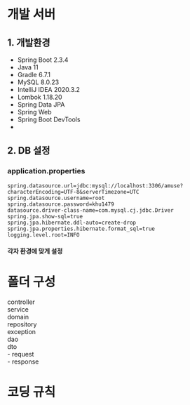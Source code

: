 # 개발 서버 

## 1. 개발환경
- Spring Boot 2.3.4
- Java 11
- Gradle 6.7.1
- MySQL 8.0.23
- IntelliJ IDEA 2020.3.2
- Lombok 1.18.20
- Spring Data JPA
- Spring Web
- Spring Boot DevTools
- 


## 2. DB 설정

### application.properties
    spring.datasource.url=jdbc:mysql://localhost:3306/amuse?characterEncoding=UTF-8&serverTimezone=UTC
    spring.datasource.username=root
    spring.datasource.password=khu1479
    datasource.driver-class-name=com.mysql.cj.jdbc.Driver
    spring.jpa.show-sql=true
    spring.jpa.hibernate.ddl-auto=create-drop
    spring.jpa.properties.hibernate.format_sql=true
    logging.level.root=INFO

#### 각자 환경에 맞게 설정

# 폴더 구성

controller              
service                 
domain              
repository              
exception               
dao             
dto             
    - request               
    - response         



# 코딩 규칙

    

